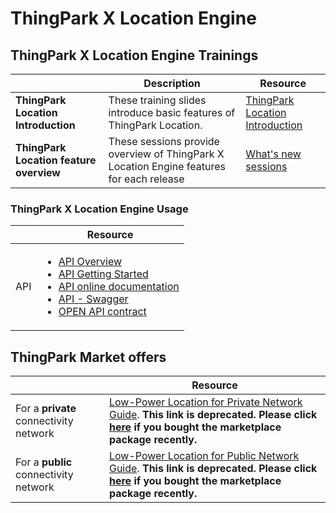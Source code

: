 # ThingPark X Location Engine

## ThingPark X Location Engine Trainings

| | Description | Resource | 
| - | ----------- | -------- |
| **ThingPark Location Introduction** | These training slides introduce basic features of ThingPark Location. | [ThingPark Location Introduction](https://actilitysa.sharepoint.com/:f:/t/aby/EqVIEMaqJfVHoNAi90G068UB8K4HMfB1t2eyttWIGlIwbQ?e=JZYdsp) |
| **ThingPark Location feature overview** | These sessions provide overview of ThingPark X Location Engine features for each release | [What's new sessions](https://actilitysa.sharepoint.com/:f:/t/aby/EkFg4UZ8LvNHmkXbaxOKJugB2efnuws_-QyRqND-IvaQqg?e=HbfUd2) |

### ThingPark X Location Engine Usage

<html>
<table>
    <tr>
        <th>
        </th>
        <th>
            Resource
        </th>
    </tr>
    <tbody>
    <tr>
        <td>
            API
        </td>
        <td>
            <ul>
                <li>
                    <a href="../../B-Feature-Topics/IntegrateAppwithTPLocation_C/">
                        API Overview
                    </a>
                </li>
                <li>
                    <a href="https://dx-api.thingpark.io/getstarted/#/">
                        API Getting Started
                    </a>
                </li>
                <li>
                    <a href="https://dx-api.thingpark.io/location/latest/doc/index.html">
                        API online documentation
                    </a>
                </li>
                <li>
                    <a href="https://dx-api.thingpark.io/location/latest/swagger-ui/index.html?shortUrl=tpdx-location-api-contract.json">
                        API - Swagger
                    </a>
                </li>
                <li>
                    <a href="https://dx-api.thingpark.io/location/latest/tpdx-location-api-contract.json">
                        OPEN API contract
                    </a>
                </li>
            </ul>
        </td>
    </tr>
    </tbody>
</table>
</html>

## ThingPark Market offers

|  | Resource |
| ------------ | -------- |
| For a **private** connectivity network | [Low-Power Location for Private Network Guide](https://actilitysa.sharepoint.com/:f:/t/aby/EkVaNRWQacRLkwOlneNsC3EBPahvZZCOdMRPiJYcH0F4KQ?e=M5NrCz). **This link is deprecated. Please click [here](../../../C-Procedure-Topics/GetStartedAEK_T/) if you bought the marketplace package recently.** |
| For a **public** connectivity network | [Low-Power Location for Public Network Guide](https://actilitysa.sharepoint.com/:f:/t/aby/ErzF-smKHfhKjHbcyiIS7wwBNO3IdQTgCCnJgJTFR0Cj-Q?e=Qq6wCm). **This link is deprecated. Please click [here](../../../C-Procedure-Topics/GetStartedAEK_T/) if you bought the marketplace package recently.** |
